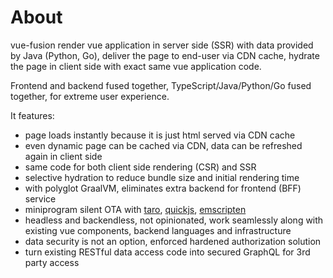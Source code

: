 # About

vue-fusion render vue application in server side (SSR) with data provided by Java (Python, Go), deliver the page to end-user via CDN cache, hydrate the page in client side with exact same vue application code.

Frontend and backend fused together, TypeScript/Java/Python/Go fused together, for extreme user experience.

It features:

* page loads instantly because it is just html served via CDN cache
* even dynamic page can be cached via CDN, data can be refreshed again in client side
* same code for both client side rendering (CSR) and SSR
* selective hydration to reduce bundle size and initial rendering time
* with polyglot GraalVM, eliminates extra backend for frontend (BFF) service
* miniprogram silent OTA with [taro](https://github.com/NervJS/taro), [quickjs](https://bellard.org/quickjs/), [emscripten](https://emscripten.org/)
* headless and backendless, not opinionated, work seamlessly along with existing vue components, backend languages and infrastructure
* data security is not an option, enforced hardened authorization solution
* turn existing RESTful data access code into secured GraphQL for 3rd party access
